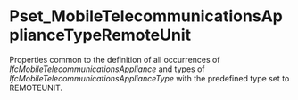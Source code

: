 # Pset_MobileTelecommunicationsApplianceTypeRemoteUnit

Properties common to the definition of all occurrences of _IfcMobileTelecommunicationsAppliance_ and types of _IfcMobileTelecommunicationsApplianceType_ with the predefined type set to REMOTEUNIT.
<!-- end of short definition -->

